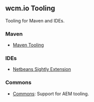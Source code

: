 ## wcm.io Tooling

Tooling for Maven and IDEs.


### Maven

* [Maven Tooling](maven/)


### IDEs

* [Netbeans Sightly Extension](netbeans/sightly/)


### Commons

* [Commons](commons/): Support for AEM tooling.
